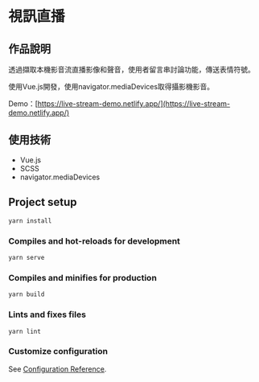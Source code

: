 # 視訊直播

## 作品說明
透過擷取本機影音流直播影像和聲音，使用者留言串討論功能，傳送表情符號。

使用Vue.js開發，使用navigator.mediaDevices取得攝影機影音。

Demo：[https://live-stream-demo.netlify.app/](https://live-stream-demo.netlify.app/)

## 使用技術
* Vue.js
* SCSS
* navigator.mediaDevices




## Project setup
```
yarn install
```

### Compiles and hot-reloads for development
```
yarn serve
```

### Compiles and minifies for production
```
yarn build
```

### Lints and fixes files
```
yarn lint
```

### Customize configuration
See [Configuration Reference](https://cli.vuejs.org/config/).

